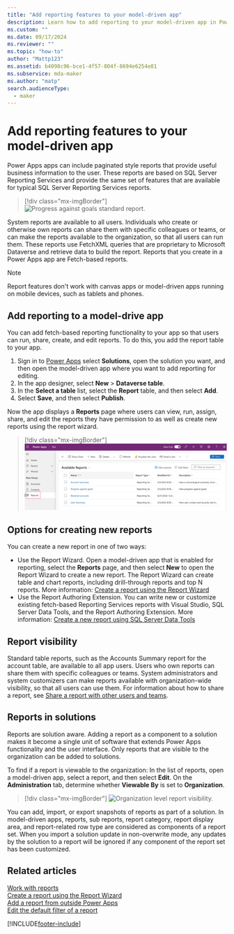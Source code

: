 ```yaml
---
title: "Add reporting features to your model-driven app" 
description: Learn how to add reporting to your model-driven app in Power Apps.
ms.custom: ""
ms.date: 09/17/2024
ms.reviewer: ""
ms.topic: "how-to"
author: "Mattp123"
ms.assetid: b4098c96-bce1-4f57-804f-8694e6254e81
ms.subservice: mda-maker
ms.author: "matp"
search.audienceType: 
  - maker
---
```

# Add reporting features to your model-driven app

Power Apps apps can include paginated style reports that provide useful business information to the user. These reports are based on SQL Server Reporting Services and provide the same set of features that are available for typical SQL Server Reporting Services reports.

> [!div class="mx-imgBorder"] 
> ![Progress against goals standard report.](media/progress-against-goals-report.png "Progress against goals standard report")

System reports are available to all users. Individuals who create or otherwise own reports can share them with specific colleagues or teams, or can make the reports available to the organization, so that all users can run them. These reports use FetchXML queries that are proprietary to Microsoft Dataverse and retrieve data to build the report. Reports that you create in a Power Apps app are Fetch-based reports.

> [!NOTE]
> Report features don't work with canvas apps or model-driven apps running on mobile devices, such as tablets and phones.

## Add reporting to a model-drive app

You can add fetch-based reporting functionality to your app so that users can run, share, create, and edit reports. To do this, you add the report table to your app.

1. Sign in to [Power Apps](https://make.powerapps.com/?utm_source=padocs&utm_medium=linkinadoc&utm_campaign=referralsfromdoc) select **Solutions**, open the solution you want, and then open the model-driven app where you want to add reporting for editing.
2. In the app designer, select **New** > **Dataverse table**. 
3. In the **Select a table** list, select the **Report** table, and then select **Add**.
4. Select **Save**, and then select **Publish**.

Now the app displays a **Reports** page where users can view, run, assign, share, and edit the reports they have permission to as well as create new reports using the report wizard.

> [!div class="mx-imgBorder"] 
> ![Report view.](media/report-feature-in-app.png "Report view")

## Options for creating new reports

You can create a new report in one of two ways:

- Use the Report Wizard. Open a model-driven app that is enabled for reporting, select the **Reports** page, and then select **New** to open the Report Wizard to create a new report. The Report Wizard can create table and chart reports, including drill-through reports and top N reports. More information: [Create a report using the Report Wizard](../../user/create-report-with-wizard.md) 
- Use the Report Authoring Extension. You can write new or customize existing fetch-based Reporting Services reports with Visual Studio, SQL Server Data Tools, and the Report Authoring Extension. More information: [Create a new report using SQL Server Data Tools](/dynamics365/customer-engagement/analytics/create-a-new-report-using-sql-server-data-tools)

## Report visibility

Standard table reports, such as the Accounts Summary report for the account table, are available to all app users. Users who own reports can share them with specific colleagues or teams. System administrators and system customizers can make reports available with organization-wide visibility, so that all users can use them. For information about how to share a report, see [Share a report with other users and teams](../../user/work-with-reports.md#share-a-report-with-other-users-or-teams). 

## Reports in solutions

Reports are solution aware. Adding a report as a component to a solution makes it become a single unit of software that extends Power Apps functionality and the user interface. Only reports that are visible to the organization can be added to solutions.

To find if a report is viewable to the organization: In the list of reports, open a model-driven app, select a report, and then select **Edit**. On the **Administration** tab, determine whether **Viewable By** is set to **Organization**.

> [!div class="mx-imgBorder"] 
> ![Organization level report visibility.](media/report-scope.png "Organization level report visibility")

You can add, import, or export snapshots of reports as part of a solution. In model-driven apps, reports, sub reports, report category, report display area, and report-related row type are considered as components of a report set. When you import a solution update in non-overwrite mode, any updates by the solution to a report will be ignored if any component of the report set has been customized.

## Related articles

[Work with reports](../../user/work-with-reports.md)<br/>
[Create a report using the Report Wizard](../../user/create-report-with-wizard.md)<br/>
[Add a report from outside Power Apps](../../user/add-existing-report.md)<br/>
[Edit the default filter of a report](../../user/edit-report-filter.md)<br/>


[!INCLUDE[footer-include](../../includes/footer-banner.md)]
